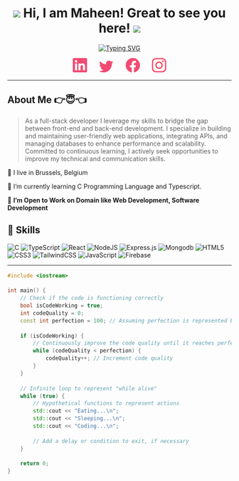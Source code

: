 <h1 align="center">
	<img src="https://media.giphy.com/media/KqTUO9OHgAW3jhp9JZ/giphy.gif" width="50">
	Hi, I am Maheen! Great to see you here!
	<img src="https://media.giphy.com/media/3ohhwMDyS6rv3sB8yI/giphy.gif" width="50">
</h1>

<!-- Typing Intro Section -->
<p align="center">
	<a href="https://git.io/typing-svg"><img src="https://readme-typing-svg.herokuapp.com?font=Fira+Code&weight=500&size=25&pause=1000&color=F24A72&center=true&vCenter=true&width=500&lines=I+am+a+Full+Stack+Developer...;I+am+a+Problem+Solver...;I+am+a+Competitive+Programmer..." alt="Typing SVG" /></a>
</p>

<!-- Social icons section -->
<p align="center">
	<a href="https://linkedin.com/in/md-maheen-billah"><img width="32px" target="_blank" alt="Linkedin" title="Linkedin" src="./images/linkedin.png"/></a>
	&#8287;&#8287;&#8287;&#8287;&#8287;
	<a href="https://x.com/mdmaheen_billah"><img width="32px" target="_blank" alt="Twitter" title="Twitter" src="./images/twitter.png"/></a>
	&#8287;&#8287;&#8287;&#8287;&#8287;
	<a href="https://facebook.com/md.maheen.billah.97" alt="Facebook" title="Facebook"><img width="32px" target="_blank" src="./images/facebook.png"/></a>
	&#8287;&#8287;&#8287;&#8287;&#8287;
	<a href="https://www.instagram.com/md.maheen.billah.97/"><img width="32px" target="_blank" alt="Instagram" title="Instagram" src="./images/instagram.png"></a>
</p>

<hr/>
<!-- About Me Section -->

## About Me 👉😇👈

>As a full-stack developer I leverage my skills to bridge the gap between front-end and back-end development. I specialize in building and maintaining user-friendly web applications, integrating APIs, and managing databases to enhance performance and scalability. Committed to continuous learning, I actively seek opportunities to improve my technical and communication skills.


📍 I live in Brussels, Belgium

📖 I’m currently learning C Programming Language and Typescript.

🤔 **I’m Open to Work on Domain like Web Development, Software Development**


## 🧠 Skills
![C](https://img.shields.io/badge/c-%2300599C.svg?style=for-the-badge&logo=c&logoColor=white) ![TypeScript](https://img.shields.io/badge/typescript-%23007ACC.svg?style=for-the-badge&logo=typescript&logoColor=white) ![React](https://img.shields.io/badge/react-%2320232a.svg?style=for-the-badge&logo=react&logoColor=%2361DAFB) ![NodeJS](https://img.shields.io/badge/node.js-6DA55F?style=for-the-badge&logo=node.js&logoColor=white) ![Express.js](https://img.shields.io/badge/express.js-%23404d59.svg?style=for-the-badge&logo=express&logoColor=%2361DAFB) ![Mongodb](https://img.shields.io/badge/MongoDB-4EA94B?style=for-the-badge&logo=mongodb&logoColor=white) ![HTML5](https://img.shields.io/badge/html5-%23E34F26.svg?style=for-the-badge&logo=html5&logoColor=white) ![CSS3](https://img.shields.io/badge/css3-%231572B6.svg?style=for-the-badge&logo=css3&logoColor=white) ![TailwindCSS](https://img.shields.io/badge/tailwindcss-%2338B2AC.svg?style=for-the-badge&logo=tailwind-css&logoColor=white) ![JavaScript](https://img.shields.io/badge/javascript-%23323330.svg?style=for-the-badge&logo=javascript&logoColor=%23F7DF1E) ![Firebase](https://img.shields.io/badge/firebase-a08021?style=for-the-badge&logo=firebase&logoColor=ffcd34) 

---
``` c++
#include <iostream>

int main() {
    // Check if the code is functioning correctly
    bool isCodeWorking = true;
    int codeQuality = 0;
    const int perfection = 100; // Assuming perfection is represented by 100

    if (isCodeWorking) {
        // Continuously improve the code quality until it reaches perfection
        while (codeQuality < perfection) {
            codeQuality++; // Increment code quality
        }
    }

    // Infinite loop to represent "while alive"
    while (true) {
        // Hypothetical functions to represent actions
        std::cout << "Eating...\n";
        std::cout << "Sleeping...\n";
        std::cout << "Coding...\n";
        
        // Add a delay or condition to exit, if necessary
    }

    return 0;
}
